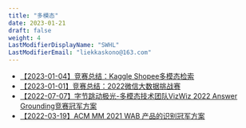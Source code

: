 ```yaml
---
title: "多模态"
date: 2023-01-21
draft: false
weight: 4
LastModifierDisplayName: "SWHL"
LastModifierEmail: "liekkaskono@163.com"
---
```

 
- [【2023-01-04】竞赛总结：Kaggle Shopee多模态检索](http://mp.weixin.qq.com/s?__biz=MzIwNDA5NDYzNA==&amp;mid=2247491977&amp;idx=1&amp;sn=57d94d0775467832eb82db4eafade7a1&amp;chksm=96c7cc4ca1b0455ac4021adf9e49e4c060e4f06e8a654c2cce30cca8299069bb0254ebaae38c&amp;scene=21#wechat_redirect)
- [【2023-01-01】竞赛总结：2022微信大数据挑战赛](https://mp.weixin.qq.com/s?__biz=MzIwNDA5NDYzNA==&mid=2247499766&idx=1&sn=90377d970b8d0b446a9bd0570d46eea6&chksm=96c7d233a1b05b2574815d1770315da32d1487a3335f111ea508ec96268cf4d0c7b94738355e&scene=21#wechat_redirect)
- [【2022-07-07】字节跳动极光-多模态技术团队VizWiz 2022 Answer Grounding竞赛冠军方案](https://drive.google.com/file/d/11VesB9LcBjjS67iTFSxHmUzQsfWWyuJ6/view)
- [【2022-03-19】ACM MM 2021 WAB 产品的识别冠军方案](https://mp.weixin.qq.com/s/VLSxq90-myP4Khc0jONVOw)
